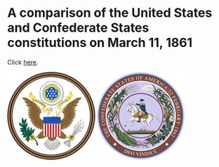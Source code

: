 A comparison of the United States and Confederate States constitutions on March 11, 1861
================

Click [here](https://github.com/rudeboybert/constitution/pull/1/files).

![](united_states_seal.png) ![](confederate_states_seal.png)
